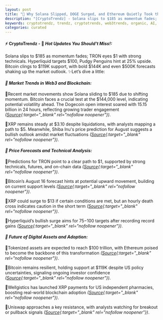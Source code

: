 ```yaml
---
layout: post
title: "🌌 Why Solana Slipped, DOGE Surged, and Ethereum Quietly Took the Spotlight"
description: "[CryptoTrendz] - Solana slips to $185 as momentum fades; TRON eyes $1 with strong technicals. Hyperliquid targets $100, Pudgy Penguins hint at 25% upside. Bitcoin clings to $119K support, with bold $144K and even $500K forecasts shaking up the market outlook."
keywords: cryptotrendz, trendz, cryptotrends, web3trends, organic, AI, Analyst, Mining, Revenue, Ethereum, BTC, Digital, Crypto, XRP, Bitcoin, Dogecoin, Asia, Market, Assets
categories: curated
---
```


#### ⚡ CryptoTrendz - 📌 *Hot Updates You Should't Miss!:*

Solana slips to $185 as momentum fades; TRON eyes $1 with strong technicals. Hyperliquid targets $100, Pudgy Penguins hint at 25% upside. Bitcoin clings to $119K support, with bold $144K and even $500K forecasts shaking up the market outlook. ✨Let’s dive a little:


#### *🔖  Market Trends in Web3 and Blockchain:*  

🔹Recent market movements show Solana sliding to $185 due to shifting momentum. Bitcoin faces a crucial test at the $144,000 level, indicating potential volatility ahead. The Dogecoin open interest soared with 15.15 billion in 24 hours, reflecting growing trader engagement *([Source](https://s.avyag.com/9rlb){:target="_blank" rel="nofollow noopener"})*.  

🔹XRP remains steady at $3.10 despite liquidations, with analysts mapping a path to $5. Meanwhile, Shiba Inu's price prediction for August suggests a bullish outlook amidst market fluctuations *([Source](https://s.avyag.com/xlht){:target="_blank" rel="nofollow noopener"})*.  

#### *🔖  Price Forecasts and Technical Analysis:*  

🔹Predictions for TRON point to a clear path to $1, supported by strong technicals, futures, and on-chain data *([Source](https://s.avyag.com/h58r){:target="_blank" rel="nofollow noopener"})*.  

🔹Bitcoin’s August 16 forecast hints at potential upward movement, building on current support levels *([Source](https://s.avyag.com/ssek){:target="_blank" rel="nofollow noopener"})*.  

🔹XRP could surge to $13 if certain conditions are met, but an hourly death cross indicates caution in the short term *([Source](https://s.avyag.com/96a0){:target="_blank" rel="nofollow noopener"})*.  

🔹Hyperliquid’s bullish surge aims for $75-$100 targets after recording record gains *([Source](https://s.avyag.com/d4ij){:target="_blank" rel="nofollow noopener"})*.  

#### *🔖  Future of Digital Assets and Adoption:*  

🔹Tokenized assets are expected to reach $100 trillion, with Ethereum poised to become the backbone of this transformation *([Source](https://s.avyag.com/3ntq){:target="_blank" rel="nofollow noopener"})*.  

🔹Bitcoin remains resilient, holding support at $119K despite US policy uncertainties, signaling ongoing investor confidence *([Source](https://s.avyag.com/i4z9){:target="_blank" rel="nofollow noopener"})*.  

🔹Wellgistics has launched XRP payments for US independent pharmacies, boosting real-world blockchain adoption *([Source](https://s.avyag.com/fzdu){:target="_blank" rel="nofollow noopener"})*.  

🔹Uniswap approaches a key resistance, with analysts watching for breakout or pullback signals *([Source](https://s.avyag.com/ta3n){:target="_blank" rel="nofollow noopener"})*.